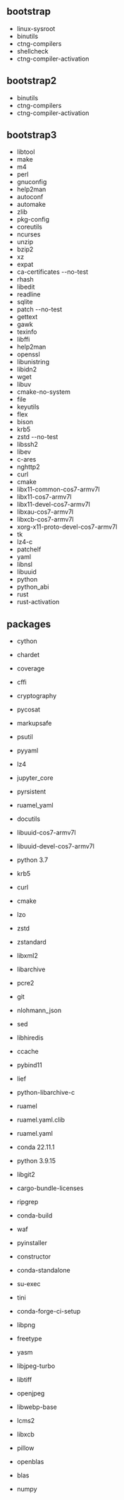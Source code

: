 
## bootstrap

- linux-sysroot
- binutils
- ctng-compilers
- shellcheck
- ctng-compiler-activation

## bootstrap2

- binutils
- ctng-compilers
- ctng-compiler-activation

## bootstrap3

- libtool
- make
- m4
- perl
- gnuconfig
- help2man
- autoconf
- automake
- zlib
- pkg-config
- coreutils
- ncurses
- unzip
- bzip2
- xz
- expat
- ca-certificates --no-test
- rhash
- libedit
- readline
- sqlite
- patch --no-test
- gettext
- gawk
- texinfo
- libffi
- help2man
- openssl
- libunistring
- libidn2
- wget
- libuv
- cmake-no-system
- file
- keyutils
- flex
- bison
- krb5
- zstd --no-test
- libssh2
- libev
- c-ares
- nghttp2
- curl
- cmake
- libx11-common-cos7-armv7l
- libx11-cos7-armv7l
- libx11-devel-cos7-armv7l
- libxau-cos7-armv7l
- libxcb-cos7-armv7l
- xorg-x11-proto-devel-cos7-armv7l
- tk
- lz4-c
- patchelf
- yaml
- libnsl
- libuuid
- python
- python_abi
- rust
- rust-activation


## packages

- cython
- chardet
- coverage
- cffi
- cryptography
- pycosat
- markupsafe
- psutil
- pyyaml
- lz4
- jupyter_core
- pyrsistent
- ruamel_yaml
- docutils

- libuuid-cos7-armv7l
- libuuid-devel-cos7-armv7l
- python 3.7
- krb5
- curl
- cmake
- lzo
- zstd
- zstandard
- libxml2
- libarchive
- pcre2
- git
- nlohmann_json
- sed
- libhiredis
- ccache
- pybind11
- lief
- python-libarchive-c
- ruamel
- ruamel.yaml.clib
- ruamel.yaml
- conda 22.11.1
- python 3.9.15
- libgit2
- cargo-bundle-licenses
- ripgrep
- conda-build
- waf
- pyinstaller
- constructor
- conda-standalone
- su-exec
- tini
- conda-forge-ci-setup

- libpng
- freetype
- yasm
- libjpeg-turbo
- libtiff
- openjpeg
- libwebp-base
- lcms2
- libxcb
- pillow

- openblas
- blas
- numpy

